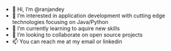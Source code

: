 - 👋 Hi, I’m @ranjandey
- 👀 I’m interested in application development with cutting edge technologies focusing on Java/Python
- 🌱 I’m currently learning to aquire new skills
- 💞️ I’m looking to collaborate on open source projects
- 📫 You can reach me at my email or linkedin

<!---
ranjandey/ranjandey is a ✨ special ✨ repository because its `README.md` (this file) appears on your GitHub profile.
You can click the Preview link to take a look at your changes.
--->
